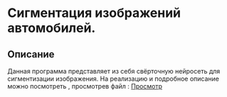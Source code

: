 # Сигментация изображений автомобилей.
## Описание
Данная программа представляет из себя свёрточную нейросеть для сигментизации изображения.
На реализацию и подробное описание можно посмотреть , просмотрев файл :
[Просмотр](program/Генерация_текста_RNN_ipynb_.ipynb)
